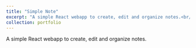 ```yaml
---
title: "Simple Note"
excerpt: "A simple React webapp to create, edit and organize notes.<br/><img src='/images/500x300.png'>"
collection: portfolio
---
```


A simple React webapp to create, edit and organize notes.